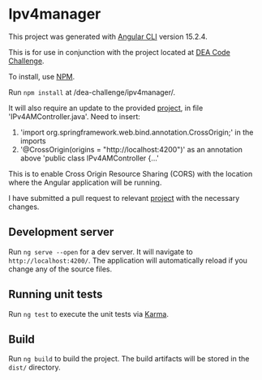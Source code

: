 # Ipv4manager

This project was generated with [Angular CLI](https://github.com/angular/angular-cli) version 15.2.4.

This is for use in conjunction with the project located at [DEA Code Challenge](https://github.com/githubsheema/dea-codechallenge).

To install, use [NPM](https://nodejs.org/en/download).

Run `npm install` at /dea-challenge/ipv4manager/.

It will also require an update to the provided [project](https://github.com/githubsheema/dea-codechallenge), in file 'IPv4AMController.java'.
Need to insert:
1) 'import org.springframework.web.bind.annotation.CrossOrigin;' in the imports 
2) '@CrossOrigin(origins = "http://localhost:4200")' as an annotation above 'public class IPv4AMController {...'

This is to enable Cross Origin Resource Sharing (CORS) with the location where the Angular application will be running.

I have submitted a pull request to relevant [project](https://github.com/githubsheema/dea-codechallenge) with the necessary changes.

## Development server

Run `ng serve --open` for a dev server. It will navigate to `http://localhost:4200/`. The application will automatically reload if you change any of the source files.

## Running unit tests

Run `ng test` to execute the unit tests via [Karma](https://karma-runner.github.io).

## Build

Run `ng build` to build the project. The build artifacts will be stored in the `dist/` directory.